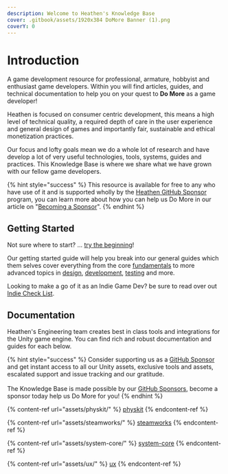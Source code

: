 ```yaml
---
description: Welcome to Heathen's Knowledge Base
cover: .gitbook/assets/1920x384 DoMore Banner (1).png
coverY: 0
---
```


# Introduction

A game development resource for professional, armature, hobbyist and enthusiast game developers. Within you will find articles, guides, and technical documentation to help you on your quest to **Do More** as a game developer!

Heathen is focused on consumer centric development, this means a high level of technical quality, a required depth of care in the user experience and general design of games and importantly fair, sustainable and ethical monetization practices.&#x20;

Our focus and lofty goals mean we do a whole lot of research and have develop a lot of very useful technologies, tools, systems, guides and practices. This Knowledge Base is where we share what we have grown with our fellow game developers.&#x20;

{% hint style="success" %}
This resource is available for free to any who have use of it and is supported wholly by the [Heathen GitHub Sponsor](https://github.com/sponsors/heathen-engineering) program, you can learn more about how you can help us Do More in our article on "[Becoming a Sponsor](company/become-a-sponsor.md)".
{% endhint %}

## Getting Started

Not sure where to start? ... [try the beginning](company/concepts/getting-started/)!

Our getting started guide will help you break into our general guides which them selves cover everything from the core [fundamentals](company/concepts/fundamentals/) to more advanced topics in [design](company/concepts/design/), [development](company/concepts/development/), [testing](company/concepts/testing/) and more.

Looking to make a go of it as an Indie Game Dev? be sure to read over out [Indie Check List](company/concepts/getting-started/indie-check-list.md).

## Documentation

Heathen's Engineering team creates best in class tools and integrations for the Unity game engine. You can find rich and robust documentation and guides for each below.

{% hint style="success" %}
Consider supporting us as a [GitHub Sponsor](company/become-a-sponsor.md) and get instant access to all our Unity assets, exclusive tools and assets, escalated support and issue tracking and our gratitude.\
\
The Knowledge Base is made possible by our [GitHub Sponsors](https://github.com/sponsors/heathen-engineering), become a sponsor today help us Do More for you!
{% endhint %}

{% content-ref url="assets/physkit/" %}
[physkit](assets/physkit/)
{% endcontent-ref %}

{% content-ref url="assets/steamworks/" %}
[steamworks](assets/steamworks/)
{% endcontent-ref %}

{% content-ref url="assets/system-core/" %}
[system-core](assets/system-core/)
{% endcontent-ref %}

{% content-ref url="assets/ux/" %}
[ux](assets/ux/)
{% endcontent-ref %}
